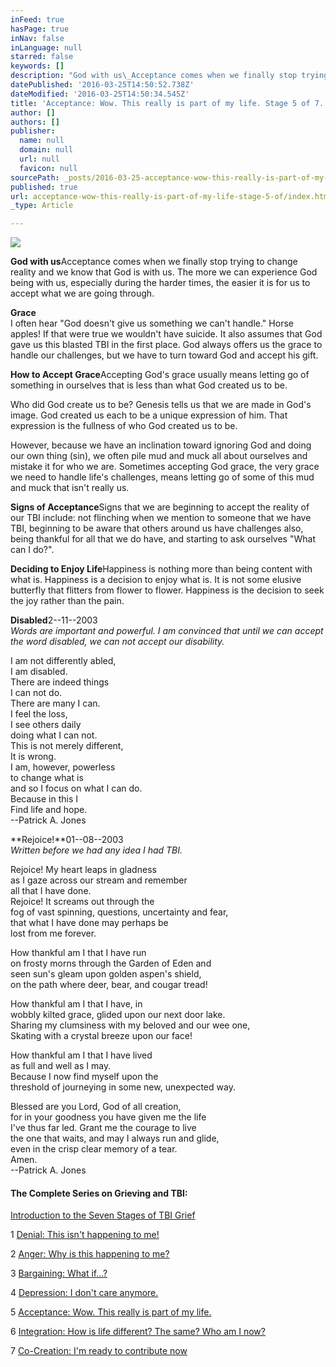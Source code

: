 ```yaml
---
inFeed: true
hasPage: true
inNav: false
inLanguage: null
starred: false
keywords: []
description: "God with us\_Acceptance comes when we finally stop trying to change reality and we know that God is with us. The more we can experience God being with us, especially during the harder times, the easier it is for us to accept what we are going through."
datePublished: '2016-03-25T14:50:52.738Z'
dateModified: '2016-03-25T14:50:34.545Z'
title: 'Acceptance: Wow. This really is part of my life. Stage 5 of 7.'
author: []
authors: []
publisher:
  name: null
  domain: null
  url: null
  favicon: null
sourcePath: _posts/2016-03-25-acceptance-wow-this-really-is-part-of-my-life-stage-5-of.md
published: true
url: acceptance-wow-this-really-is-part-of-my-life-stage-5-of/index.html
_type: Article

---
```

![](https://the-grid-user-content.s3-us-west-2.amazonaws.com/a4a60c74-e9a8-49cf-aad5-0cd911bc629b.jpg)

**God with us**Acceptance comes when we finally stop trying to change reality and we know that God is with us. The more we can experience God being with us, especially during the harder times, the easier it is for us to accept what we are going through.

**Grace**  
I often hear "God doesn't give us something we can't handle." Horse apples! If that were true we wouldn't have suicide. It also assumes that God gave us this blasted TBI in the first place. God always offers us the grace to handle our challenges, but we have to turn toward God and accept his gift.

**How to Accept Grace**Accepting God's grace usually means letting go of something in ourselves that is less than what God created us to be.

Who did God create us to be? Genesis tells us that we are made in God's image. God created us each to be a unique expression of him. That expression is the fullness of who God created us to be.

However, because we have an inclination toward ignoring God and doing our own thing (sin), we often pile mud and muck all about ourselves and mistake it for who we are. Sometimes accepting God grace, the very grace we need to handle life's challenges, means letting go of some of this mud and muck that isn't really us.

**Signs of Acceptance**Signs that we are beginning to accept the reality of our TBI include: not flinching when we mention to someone that we have TBI, beginning to be aware that others around us have challenges also, being thankful for all that we do have, and starting to ask ourselves "What can I do?".

**Deciding to Enjoy Life**Happiness is nothing more than being content with what is. Happiness is a decision to enjoy what is. It is not some elusive butterfly that flitters from flower to flower. Happiness is the decision to seek the joy rather than the pain.

**Disabled**2--11--2003  
_Words are important and powerful. I am convinced that until we can accept the word disabled, we can not accept our disability._

I am not differently abled,  
I am disabled.  
There are indeed things  
I can not do.  
There are many I can.  
I feel the loss,  
I see others daily  
doing what I can not.  
This is not merely different,  
It is wrong.  
I am, however, powerless  
to change what is  
and so I focus on what I can do.  
Because in this I  
Find life and hope.  
--Patrick A. Jones

**Rejoice!**01--08--2003  
_Written before we had any idea I had TBI._

Rejoice! My heart leaps in gladness  
as I gaze across our stream and remember  
all that I have done.  
Rejoice! It screams out through the  
fog of vast spinning, questions, uncertainty and fear,  
that what I have done may perhaps be  
lost from me forever.

How thankful am I that I have run  
on frosty morns through the Garden of Eden and  
seen sun's gleam upon golden aspen's shield,  
on the path where deer, bear, and cougar tread!

How thankful am I that I have, in  
wobbly kilted grace, glided upon our next door lake.  
Sharing my clumsiness with my beloved and our wee one,  
Skating with a crystal breeze upon our face!

How thankful am I that I have lived  
as full and well as I may.  
Because I now find myself upon the  
threshold of journeying in some new, unexpected way.

Blessed are you Lord, God of all creation,  
for in your goodness you have given me the life  
I've thus far led. Grant me the courage to live  
the one that waits, and may I always run and glide,  
even in the crisp clear memory of a tear.  
Amen.  
--Patrick A. Jones

#### The Complete Series on Grieving and TBI:

[Introduction to the Seven Stages of TBI Grief][0]

1 [Denial: This isn't happening to me!][1]

2 [Anger: Why is this happening to me?][2]

3 [Bargaining: What if...?][3]

4 [Depression: I don't care anymore.][4]

5 [Acceptance: Wow. This really is part of my life.][5]

6 [Integration: How is life different? The same? Who am I now?][6]

7 [Co-Creation: I'm ready to contribute now][7]

[0]: https://mindyourheadcoop.org/grieving-a-tbi-to-heal-a-tbi-6cc53ad2305e#.f89syomyv
[1]: https://mindyourheadcoop.org/denial-this-is-not-happening-to-me-stage-1-of-7-2b59544b8929#.c37jerhio
[2]: https://mindyourheadcoop.org/anger-why-is-this-happening-to-me-stage-2-of-7-ac1f7a92ec91#.d050tgwx3
[3]: https://mindyourheadcoop.org/bargaining-what-if-stage-3-of-7-ead42c5bd4fb#.b5lnl73de
[4]: https://mindyourheadcoop.org/depression-i-don-t-care-anymore-stage-4-of-7-12e938915b4d#.blsz029oq
[5]: https://medium.com/@DeaconPatrick/acceptance-wow-this-really-is-part-of-my-life-stage-5-of-7-586af3628085#.h13cmmtlh
[6]: https://medium.com/@DeaconPatrick/integration-how-is-life-different-the-same-who-am-i-now-stage-6-of-7-526a1b19890c#.opbev8fhq
[7]: https://medium.com/@DeaconPatrick/co-creation-i-m-ready-to-contribute-now-stage-7-of-7-5b9477e60148#.vt81kmnq0